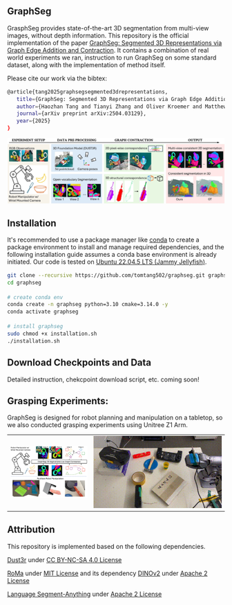 ## GraphSeg
GrasphSeg provides state-of-the-art 3D segmentation from multi-view images, without depth information. This repository is the official implementation of the paper [GraphSeg: Segmented 3D Representations via Graph Edge Addition and Contraction](https://arxiv.org/abs/2504.03129). It contains a combination of real world experiments we ran, instruction to run GraphSeg on some standard dataset, along with the implementation of method itself. 

Please cite our work via the bibtex:
```bash
@article{tang2025graphsegsegmented3drepresentations,
   title={GraphSeg: Segmented 3D Representations via Graph Edge Addition and Contraction},
   author={Haozhan Tang and Tianyi Zhang and Oliver Kroemer and Matthew Johnson-Roberson and Weiming Zhi},
   journal={arXiv preprint arXiv:2504.03129},
   year={2025}
}
```

![Method Overview](/figures/gseg_overview.jpg)


## Installation

It's recommended to use a package manager like [conda](https://conda.io/projects/conda/en/latest/user-guide/getting-started.html) to create a package environment to install and manage required dependencies, and the following installation guide assumes a conda base environment is already initiated. Our code is tested on [Ubuntu 22.04.5 LTS (Jammy Jellyfish)](https://releases.ubuntu.com/jammy/).

```bash
git clone --recursive https://github.com/tomtang502/graphseg.git graphseg
cd graphseg

# create conda env
conda create -n graphseg python=3.10 cmake=3.14.0 -y
conda activate graphseg

# install graphseg
sudo chmod +x installation.sh 
./installation.sh

```

## Download Checkpoints and Data
Detailed instruction, chekcpoint download script, etc. coming soon!


## Grasping Experiments:
GraphSeg is designed for robot planning and manipulation on a tabletop, so we also conducted grasping experiments using Unitree Z1 Arm.
<table>
  <tr>
    <td><img src="/figures/gs_abs.png" alt="Method Abs" width="300"></td>
    <td><img src="/figures/grasp.gif" alt="Grasp exp" width="500"></td>
  </tr>
</table>


## Attribution

This repository is implemented based on the following dependencies.

[Dust3r](https://github.com/naver/dust3r) under [CC BY-NC-SA 4.0 License](https://creativecommons.org/licenses/by-nc-sa/4.0/) 

[RoMa](https://github.com/Parskatt/RoMa.git) under [MIT License](https://github.com/Parskatt/RoMa/blob/main/LICENSE) and its dependency [DINOv2](https://github.com/facebookresearch/dinov2.git) under [Apache 2 License](https://github.com/facebookresearch/dinov2/blob/main/LICENSE)

[Language Segment-Anything](https://github.com/luca-medeiros/lang-segment-anything.git) under [Apache 2 License](https://github.com/luca-medeiros/lang-segment-anything/blob/main/LICENSE)
